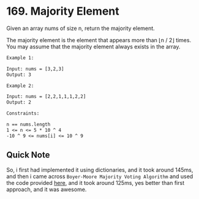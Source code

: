# 169. Majority Element

Given an array nums of size n, return the majority element.

The majority element is the element that appears more than ⌊n / 2⌋ times. You may assume that the majority element always exists in the array.

```txt
Example 1:

Input: nums = [3,2,3]
Output: 3
```

```txt
Example 2:

Input: nums = [2,2,1,1,1,2,2]
Output: 2
```

```txt
Constraints:

n == nums.length
1 <= n <= 5 * 10 ^ 4
-10 ^ 9 <= nums[i] <= 10 ^ 9
```

## Quick Note

So, i first had implemented it using dictionaries, and it took around 145ms, and then i came across `Boyer-Moore Majority Voting Algorithm` and used the code provided [here](https://www.geeksforgeeks.org/boyer-moore-majority-voting-algorithm/), and it took around 125ms, yes better than first approach, and it was awesome.
